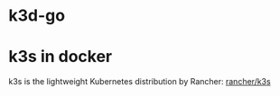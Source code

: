 # k3d-go

# k3s in docker
k3s is the lightweight Kubernetes distribution by Rancher: [rancher/k3s](https://github.com/rancher/k3s)
